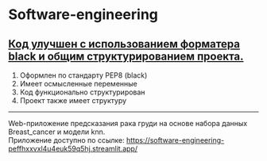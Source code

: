 # Software-engineering
## <ins> Код улучшен с использованием форматера black и общим структурированием проекта. </ins> <br>
1. Оформлен по стандарту PEP8 (black)
2. Имеет осмысленные переменные
3. Код функционально структурирован
4. Проект также имеет структуру
-----
Web-приложение предсказания рака груди на основе набора данных Breast_cancer и модели knn. <br>
Приложение доступно по ссылке: https://software-engineering-peffhxxvxl4u4euk59q5hj.streamlit.app/
